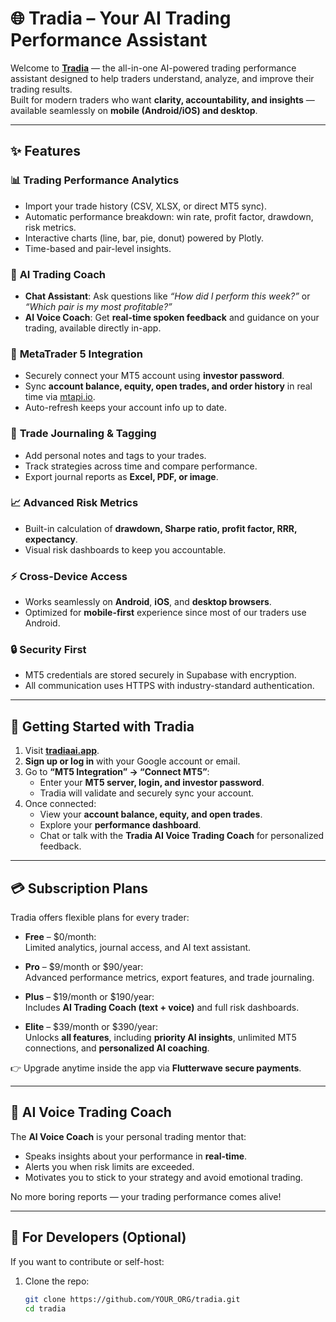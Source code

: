 # 🌐 Tradia – Your AI Trading Performance Assistant

Welcome to **[Tradia](https://tradiaai.app)** — the all-in-one AI-powered trading performance assistant designed to help traders understand, analyze, and improve their trading results.  
Built for modern traders who want **clarity, accountability, and insights** — available seamlessly on **mobile (Android/iOS) and desktop**.

---

## ✨ Features

### 📊 **Trading Performance Analytics**
- Import your trade history (CSV, XLSX, or direct MT5 sync).
- Automatic performance breakdown: win rate, profit factor, drawdown, risk metrics.
- Interactive charts (line, bar, pie, donut) powered by Plotly.
- Time-based and pair-level insights.

### 🤖 **AI Trading Coach**
- **Chat Assistant**: Ask questions like *“How did I perform this week?”* or *“Which pair is my most profitable?”*
- **AI Voice Coach**: Get **real-time spoken feedback** and guidance on your trading, available directly in-app.

### 🔗 **MetaTrader 5 Integration**
- Securely connect your MT5 account using **investor password**.
- Sync **account balance, equity, open trades, and order history** in real time via [mtapi.io](https://mtapi.io).
- Auto-refresh keeps your account info up to date.

### 📂 **Trade Journaling & Tagging**
- Add personal notes and tags to your trades.
- Track strategies across time and compare performance.
- Export journal reports as **Excel, PDF, or image**.

### 📈 **Advanced Risk Metrics**
- Built-in calculation of **drawdown, Sharpe ratio, profit factor, RRR, expectancy**.
- Visual risk dashboards to keep you accountable.

### ⚡ **Cross-Device Access**
- Works seamlessly on **Android**, **iOS**, and **desktop browsers**.
- Optimized for **mobile-first** experience since most of our traders use Android.

### 🔒 **Security First**
- MT5 credentials are stored securely in Supabase with encryption.
- All communication uses HTTPS with industry-standard authentication.

---

## 🚀 Getting Started with Tradia

1. Visit **[tradiaai.app](https://tradiaai.app)**.  
2. **Sign up or log in** with your Google account or email.  
3. Go to **“MT5 Integration” → “Connect MT5”**:
   - Enter your **MT5 server, login, and investor password**.
   - Tradia will validate and securely sync your account.  
4. Once connected:
   - View your **account balance, equity, and open trades**.  
   - Explore your **performance dashboard**.  
   - Chat or talk with the **Tradia AI Voice Trading Coach** for personalized feedback.  

---

## 💳 Subscription Plans

Tradia offers flexible plans for every trader:

- **Free** – $0/month:  
  Limited analytics, journal access, and AI text assistant.  

- **Pro** – $9/month or $90/year:  
  Advanced performance metrics, export features, and trade journaling.  

- **Plus** – $19/month or $190/year:  
  Includes **AI Trading Coach (text + voice)** and full risk dashboards.  

- **Elite** – $39/month or $390/year:  
  Unlocks **all features**, including **priority AI insights**, unlimited MT5 connections, and **personalized AI coaching**.  

👉 Upgrade anytime inside the app via **Flutterwave secure payments**.

---

## 🎤 AI Voice Trading Coach

The **AI Voice Coach** is your personal trading mentor that:
- Speaks insights about your performance in **real-time**.  
- Alerts you when risk limits are exceeded.  
- Motivates you to stick to your strategy and avoid emotional trading.  

No more boring reports — your trading performance comes alive!

---

## 🔧 For Developers (Optional)

If you want to contribute or self-host:

1. Clone the repo:
   ```bash
   git clone https://github.com/YOUR_ORG/tradia.git
   cd tradia
